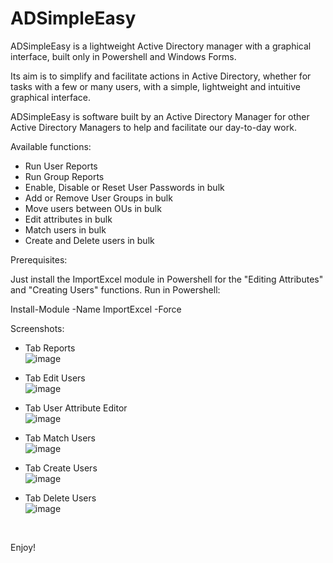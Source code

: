 # ADSimpleEasy
ADSimpleEasy is a lightweight Active Directory manager with a graphical interface, built only in Powershell and Windows Forms.

Its aim is to simplify and facilitate actions in Active Directory, whether for tasks with a few or many users, with a simple, lightweight and intuitive graphical interface.

ADSimpleEasy is software built by an Active Directory Manager for other Active Directory Managers to help and facilitate our day-to-day work.

Available functions:

- Run User Reports
- Run Group Reports
- Enable, Disable or Reset User Passwords in bulk
- Add or Remove User Groups in bulk
- Move users between OUs in bulk
- Edit attributes in bulk
- Match users in bulk
- Create and Delete users in bulk

Prerequisites:

Just install the ImportExcel module in Powershell for the "Editing Attributes" and "Creating Users" functions. Run in Powershell:

Install-Module -Name ImportExcel -Force

Screenshots:
- Tab Reports  <br/>
![image](https://github.com/joaopedromfigueiredo/ADSimpleEasy/assets/76779567/c6684f5e-d500-4acf-9ebc-05e200fa7ce5)

- Tab Edit Users  <br/>
![image](https://github.com/joaopedromfigueiredo/ADSimpleEasy/assets/76779567/108fdab0-0784-4801-82e6-cff7b7baeaa6)

- Tab User Attribute Editor  <br/>
![image](https://github.com/joaopedromfigueiredo/ADSimpleEasy/assets/76779567/551f36d2-5f48-48fa-8ea6-59a1071f84ab)

- Tab Match Users  <br/>
![image](https://github.com/joaopedromfigueiredo/ADSimpleEasy/assets/76779567/83e187d2-f5d8-4256-99cb-c443147d7498)

- Tab Create Users  <br/>
![image](https://github.com/joaopedromfigueiredo/ADSimpleEasy/assets/76779567/518eb674-866d-4d42-829a-61a069d34139)

- Tab Delete Users  <br/>
![image](https://github.com/joaopedromfigueiredo/ADSimpleEasy/assets/76779567/e63d8ce2-7008-4b05-a574-4baed4a91a1e)

<br/>

Enjoy!
